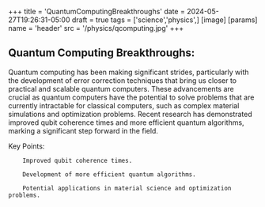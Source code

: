 +++
title = 'QuantumComputingBreakthroughs'
date = 2024-05-27T19:26:31-05:00
draft = true
tags = ['science','physics',]
[image]
  [params]
    name = 'header'
    src = '/physics/qcomputing.jpg'
+++
## Quantum Computing Breakthroughs:

Quantum computing has been making significant strides, particularly with the development of error correction techniques that bring us closer to practical and scalable quantum computers. These advancements are crucial as quantum computers have the potential to solve problems that are currently intractable for classical computers, such as complex material simulations and optimization problems. Recent research has demonstrated improved qubit coherence times and more efficient quantum algorithms, marking a significant step forward in the field.

Key Points:

        Improved qubit coherence times.

        Development of more efficient quantum algorithms.

        Potential applications in material science and optimization problems.